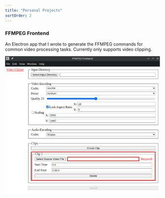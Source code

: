 ```yaml
---
title: "Personal Projects"
sortOrder: 2
---
```

### FFMPEG Frontend
An Electron app that I wrote to generate the FFMPEG commands for common video processing tasks. Currently only supports video clipping.

![FFMPEG Frontend](./ffmpeg-frontend.png)